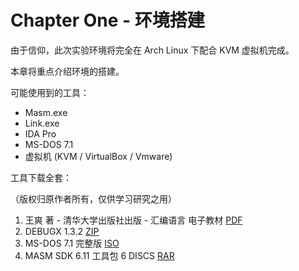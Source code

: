 # Chapter One - 环境搭建

由于信仰，此次实验环境将完全在 Arch Linux 下配合 KVM 虚拟机完成。

本章将重点介绍环境的搭建。 

可能使用到的工具：

- Masm.exe
- Link.exe
- IDA Pro
- MS-DOS 7.1
- 虚拟机 (KVM / VirtualBox / Vmware)

工具下载全套： 

（版权归原作者所有，仅供学习研究之用） 

1. 王爽 著 - 清华大学出版社出版 - 汇编语言 电子教材 [PDF](../assets/binary/chn-asm-wangshuang.zip)
2. DEBUGX 1.3.2 [ZIP](../assets/binary/DEBUGX_1.3.2.ZIP)
3. MS-DOS 7.1 完整版 [ISO](../assets/binary/dos71cd.iso)
4. MASM SDK 6.11 工具包 6 DISCS [RAR](../assets/binary/masm611.rar)